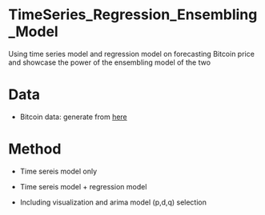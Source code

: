 # TimeSeries_Regression_Ensembling_Model

Using time series model and regression model on forecasting Bitcoin price and showcase the power of the ensembling model of the two

# Data

  - Bitcoin data: generate from [here](https://www.coindesk.com/price/bitcoin)
  
# Method

  - Time sereis model only
  
  - Time sereis model + regression model 
  
  - Including visualization and arima model (p,d,q) selection
  
 
